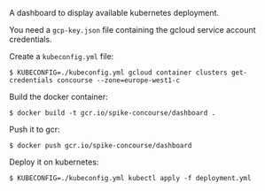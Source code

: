 A dashboard to display available kubernetes deployment.

You need a `gcp-key.json` file containing the gcloud service account credentials.

Create a `kubeconfig.yml` file:

    $ KUBECONFIG=./kubeconfig.yml gcloud container clusters get-credentials concourse --zone=europe-west1-c

Build the docker container:

    $ docker build -t gcr.io/spike-concourse/dashboard .

Push it to gcr:

    $ docker push gcr.io/spike-concourse/dashboard
    
Deploy it on kubernetes:

    $ KUBECONFIG=./kubeconfig.yml kubectl apply -f deployment.yml

